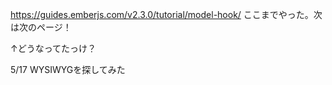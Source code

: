 https://guides.emberjs.com/v2.3.0/tutorial/model-hook/
ここまでやった。次は次のページ！

↑どうなってたっけ？

5/17
WYSIWYGを探してみた

